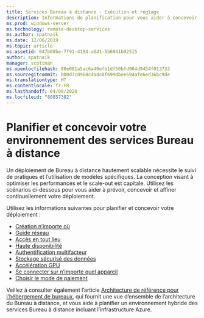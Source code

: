 ```yaml
---
title: Services Bureau à distance - Exécution et réglage
description: Informations de planification pour vous aider à concevoir votre déploiement de Bureau à distance.
ms.prod: windows-server
ms.technology: remote-desktop-services
ms.author: spatnaik
ms.date: 12/06/2019
ms.topic: article
ms.assetid: 047b08be-7f91-4194-a641-5b6941b92515
author: spatnaik
manager: scottman
ms.openlocfilehash: 88e081a5ac6a40efb1df50bfd904d9454f013733
ms.sourcegitcommit: b00d7c8968c4adc8f699dbee694afe6ed36bc9de
ms.translationtype: HT
ms.contentlocale: fr-FR
ms.lasthandoff: 04/08/2020
ms.locfileid: "80857382"
---
```

# <a name="plan-and-design-your-remote-desktop-services-environment"></a>Planifier et concevoir votre environnement des services Bureau à distance

Un déploiement de Bureau à distance hautement scalable nécessite le suivi de pratiques et l’utilisation de modèles spécifiques.
La conception visant à optimiser les performances et le scale-out est capitale. Utilisez les scénarios ci-dessous pour vous aider à prévoir, concevoir et affiner continuellement votre déploiement.

Utilisez les informations suivantes pour planifier et concevoir votre déploiement :

- [Création n’importe où](rds-plan-build-anywhere.md)
- [Guide réseau](network-guidance.md)
- [Accès en tout lieu](rds-plan-access-from-anywhere.md)
- [Haute disponibilité](rds-plan-high-availability.md)
- [Authentification multifacteur](rds-plan-mfa.md)
- [Stockage sécurisé des données](rds-plan-secure-data-storage.md)
- [Accélération GPU](rds-graphics-virtualization.md)
- [Se connecter sur n’importe quel appareil](rds-plan-connect-from-any-device.md)
- [Choisir le mode de paiement](rds-plan-choose-how-you-pay.md)

Veillez à consulter également l’article [Architecture de référence pour l’hébergement de bureaux](desktop-hosting-reference-architecture.md), qui fournit une vue d’ensemble de l’architecture du Bureau à distance, et vous aide à planifier un environnement hybride des services Bureau à distance incluant l’infrastructure Azure.
